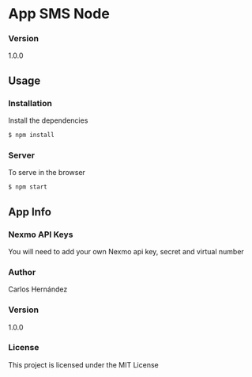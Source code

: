 # App SMS Node



### Version
1.0.0

## Usage

### Installation

Install the dependencies

```sh
$ npm install
```

### Server
To serve in the browser

```sh
$ npm start
```

## App Info

### Nexmo API Keys
You will need to add your own Nexmo api key, secret and virtual number

### Author

Carlos Hernández

### Version

1.0.0

### License

This project is licensed under the MIT License
